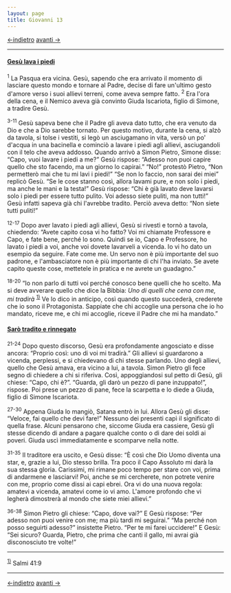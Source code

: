 ```yaml
---
layout: page
title: Giovanni 13
---
```

[<-indietro](gv12.html) [avanti ->](gv14.html)

--------------------------------
#### <a href="" id="gesu_lava_i_piedi">Gesù lava i piedi</a>

<sup>1</sup> La Pasqua era vicina. Gesù, sapendo che era arrivato il momento di lasciare questo mondo e tornare al Padre, decise di fare un'ultimo gesto d'amore verso i suoi allievi terreni, come aveva sempre fatto. <sup>2</sup> Era l'ora della cena, e il Nemico aveva già convinto Giuda Iscariota, figlio di Simone, a tradire Gesù.

<sup>3-11</sup> Gesù sapeva bene che il Padre gli aveva dato tutto, che era venuto da Dio e che a Dio sarebbe tornato. Per questo motivo, durante la cena, si alzò da tavola, si tolse i vestiti, si legò un asciugamano in vita, versò un po' d'acqua in una bacinella e cominciò a lavare i piedi agli allievi, asciugandoli con il telo che aveva addosso. Quando arrivò a Simon Pietro, Simone disse: “Capo, vuoi lavare i piedi a me?” Gesù rispose: “Adesso non puoi capire quello che sto facendo, ma un giorno lo capirai.” “No!” protestò Pietro, “Non permetterò mai che tu mi lavi i piedi!” “Se non lo faccio, non sarai dei miei” replicò Gesù. “Se le cose stanno così, allora lavami pure, e non solo i piedi, ma anche le mani e la testa!” Gesù rispose: “Chi è già lavato deve lavarsi solo i piedi per essere tutto pulito. Voi adesso siete puliti, ma non tutti!” Gesù infatti sapeva già chi l'avrebbe tradito. Perciò aveva detto: “Non siete tutti puliti!”

<sup>12-17</sup> Dopo aver lavato i piedi agli allievi, Gesù si rivestì e tornò a tavola, chiedendo: “Avete capito cosa vi ho fatto? Voi mi chiamate Professore e Capo, e fate bene, perché lo sono. Quindi se io, Capo e Professore, ho lavato i piedi a voi, anche voi dovete lavarveli a vicenda. Io vi ho dato un esempio da seguire. Fate come me. Un servo non è più importante del suo padrone, e l'ambasciatore non è più importante di chi l'ha inviato. Se avete capito queste cose, mettetele in pratica e ne avrete un guadagno.”

<sup>18-20</sup> “Io non parlo di tutti voi perché conosco bene quelli che ho scelto. Ma si deve avverare quello che dice la Bibbia: *Uno di quelli che cena con me, mi tradirà* <sup><a href="#fn__1" id="fnt__1" class="fn_top">1)</a></sup> Ve lo dico in anticipo, così quando questo succederà, crederete che io sono il Protagonista. Sappiate che chi accoglie una persona che io ho mandato, riceve me, e chi mi accoglie, riceve il Padre che mi ha mandato.”

#### <a href="" id="saro_tradito_e_rinnegato">Sarò tradito e rinnegato</a>

<sup>21-24</sup> Dopo questo discorso, Gesù era profondamente angosciato e disse ancora: “Proprio così: uno di voi mi tradirà.” Gli allievi si guardarono a vicenda, perplessi, e si chiedevano di chi stesse parlando. Uno degli allievi, quello che Gesù amava, era vicino a lui, a tavola. Simon Pietro gli fece segno di chiedere a chi si riferiva. Così, appoggiandosi sul petto di Gesù, gli chiese: “Capo, chi è?”. “Guarda, gli darò un pezzo di pane inzuppato!”, rispose. Poi prese un pezzo di pane, fece la scarpetta e lo diede a Giuda, figlio di Simone Iscariota.

<sup>27-30</sup> Appena Giuda lo mangiò, Satana entrò in lui. Allora Gesù gli disse: “Veloce, fai quello che devi fare!” Nessuno dei presenti capì il significato di quella frase. Alcuni pensarono che, siccome Giuda era cassiere, Gesù gli stesse dicendo di andare a pagare qualche conto o di dare dei soldi ai poveri. Giuda uscì immediatamente e scomparve nella notte.

<sup>31-35</sup> Il traditore era uscito, e Gesù disse: “È così che Dio Uomo diventa una star, e, grazie a lui, Dio stesso brilla. Tra poco il Capo Assoluto mi darà la sua stessa gloria. Carissimi, mi rimane poco tempo per stare con voi, prima di andarmene e lasciarvi! Poi, anche se mi cercherete, non potrete venire con me, proprio come dissi ai capi ebrei. Ora vi do una nuova regola: amatevi a vicenda, amatevi come io vi amo. L'amore profondo che vi legherà dimostrerà al mondo che siete miei allievi.”

<sup>36-38</sup> Simon Pietro gli chiese: “Capo, dove vai?” E Gesù rispose: “Per adesso non puoi venire con me; ma più tardi mi seguirai.” “Ma perché non posso seguirti adesso?” insistette Pietro. “Per te mi farei uccidere!” E Gesù: “Sei sicuro? Guarda, Pietro, che prima che canti il gallo, mi avrai già disconosciuto tre volte!”

--------------------------------
<sup><a href="#fnt__1" id="fn__1" class="fn_bot">1)</a></sup>
Salmi 41:9

--------------------------------
[<-indietro](gv12.html) [avanti ->](gv14.html)
